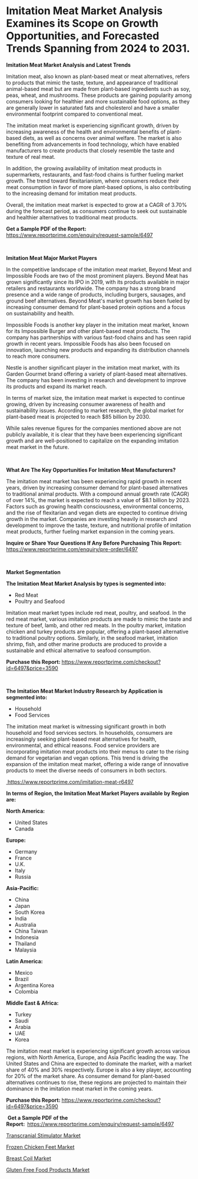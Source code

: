<p><h1>Imitation Meat Market Analysis Examines its Scope on Growth Opportunities, and Forecasted Trends Spanning from 2024 to 2031.</h1></p><p><strong>Imitation Meat Market Analysis and Latest Trends</strong></p>
<p><p>Imitation meat, also known as plant-based meat or meat alternatives, refers to products that mimic the taste, texture, and appearance of traditional animal-based meat but are made from plant-based ingredients such as soy, peas, wheat, and mushrooms. These products are gaining popularity among consumers looking for healthier and more sustainable food options, as they are generally lower in saturated fats and cholesterol and have a smaller environmental footprint compared to conventional meat.</p><p>The imitation meat market is experiencing significant growth, driven by increasing awareness of the health and environmental benefits of plant-based diets, as well as concerns over animal welfare. The market is also benefiting from advancements in food technology, which have enabled manufacturers to create products that closely resemble the taste and texture of real meat.</p><p>In addition, the growing availability of imitation meat products in supermarkets, restaurants, and fast-food chains is further fueling market growth. The trend toward flexitarianism, where consumers reduce their meat consumption in favor of more plant-based options, is also contributing to the increasing demand for imitation meat products.</p><p>Overall, the imitation meat market is expected to grow at a CAGR of 3.70% during the forecast period, as consumers continue to seek out sustainable and healthier alternatives to traditional meat products.</p></p>
<p><strong>Get a Sample PDF of the Report:&nbsp;</strong> <a href="https://www.reportprime.com/enquiry/request-sample/6497">https://www.reportprime.com/enquiry/request-sample/6497</a></p>
<p>&nbsp;</p>
<p><strong>Imitation Meat Major Market Players</strong></p>
<p><p>In the competitive landscape of the imitation meat market, Beyond Meat and Impossible Foods are two of the most prominent players. Beyond Meat has grown significantly since its IPO in 2019, with its products available in major retailers and restaurants worldwide. The company has a strong brand presence and a wide range of products, including burgers, sausages, and ground beef alternatives. Beyond Meat's market growth has been fueled by increasing consumer demand for plant-based protein options and a focus on sustainability and health.</p><p>Impossible Foods is another key player in the imitation meat market, known for its Impossible Burger and other plant-based meat products. The company has partnerships with various fast-food chains and has seen rapid growth in recent years. Impossible Foods has also been focused on innovation, launching new products and expanding its distribution channels to reach more consumers.</p><p>Nestle is another significant player in the imitation meat market, with its Garden Gourmet brand offering a variety of plant-based meat alternatives. The company has been investing in research and development to improve its products and expand its market reach.</p><p>In terms of market size, the imitation meat market is expected to continue growing, driven by increasing consumer awareness of health and sustainability issues. According to market research, the global market for plant-based meat is projected to reach $85 billion by 2030.</p><p>While sales revenue figures for the companies mentioned above are not publicly available, it is clear that they have been experiencing significant growth and are well-positioned to capitalize on the expanding imitation meat market in the future.</p></p>
<p>&nbsp;</p>
<p><strong>What Are The Key Opportunities For Imitation Meat Manufacturers?</strong></p>
<p><p>The imitation meat market has been experiencing rapid growth in recent years, driven by increasing consumer demand for plant-based alternatives to traditional animal products. With a compound annual growth rate (CAGR) of over 14%, the market is expected to reach a value of $8.1 billion by 2023. Factors such as growing health consciousness, environmental concerns, and the rise of flexitarian and vegan diets are expected to continue driving growth in the market. Companies are investing heavily in research and development to improve the taste, texture, and nutritional profile of imitation meat products, further fueling market expansion in the coming years.</p></p>
<p><strong>Inquire or Share Your Questions If Any Before Purchasing This Report:</strong> <a href="https://www.reportprime.com/enquiry/pre-order/6497">https://www.reportprime.com/enquiry/pre-order/6497</a></p>
<p>&nbsp;</p>
<p><strong>Market Segmentation</strong></p>
<p><strong>The Imitation Meat Market Analysis by types is segmented into:</strong></p>
<p><ul><li>Red Meat</li><li>Poultry and Seafood</li></ul></p>
<p><p>Imitation meat market types include red meat, poultry, and seafood. In the red meat market, various imitation products are made to mimic the taste and texture of beef, lamb, and other red meats. In the poultry market, imitation chicken and turkey products are popular, offering a plant-based alternative to traditional poultry options. Similarly, in the seafood market, imitation shrimp, fish, and other marine products are produced to provide a sustainable and ethical alternative to seafood consumption.</p></p>
<p><strong>Purchase this Report:&nbsp;</strong><a href="https://www.reportprime.com/checkout?id=6497&price=3590">https://www.reportprime.com/checkout?id=6497&price=3590</a></p>
<p>&nbsp;</p>
<p><strong>The Imitation Meat Market Industry Research by Application is segmented into:</strong></p>
<p><ul><li>Household</li><li>Food Services</li></ul></p>
<p><p>The imitation meat market is witnessing significant growth in both household and food services sectors. In households, consumers are increasingly seeking plant-based meat alternatives for health, environmental, and ethical reasons. Food service providers are incorporating imitation meat products into their menus to cater to the rising demand for vegetarian and vegan options. This trend is driving the expansion of the imitation meat market, offering a wide range of innovative products to meet the diverse needs of consumers in both sectors.</p></p>
<p><a href="https://www.reportprime.com/imitation-meat-r6497">&nbsp;https://www.reportprime.com/imitation-meat-r6497</a></p>
<p><strong>In terms of Region, the Imitation Meat Market Players available by Region are:</strong></p>
<p>
    <p> <strong> North America: </strong>
        <ul>
            <li>United States</li>
            <li>Canada</li>
        </ul>
        </p> 
    <p> <strong> Europe: </strong>
        <ul>
            <li>Germany</li>
            <li>France</li>
            <li>U.K.</li>
            <li>Italy</li>
            <li>Russia</li>
        </ul>
        </p> 
    <p> <strong> Asia-Pacific: </strong>
        <ul>
            <li>China</li>
            <li>Japan</li>
            <li>South Korea</li>
            <li>India</li>
            <li>Australia</li>
            <li>China Taiwan</li>
            <li>Indonesia</li>
            <li>Thailand</li>
            <li>Malaysia</li>
        </ul>
        </p> 
    <p> <strong> Latin America: </strong>
        <ul>
            <li>Mexico</li>
            <li>Brazil</li>
            <li>Argentina Korea</li>
            <li>Colombia</li>
        </ul>
        </p> 
    <p> <strong> Middle East & Africa: </strong>
        <ul>
            <li>Turkey</li>
            <li>Saudi</li>
            <li>Arabia</li>
            <li>UAE</li>
            <li>Korea</li>
        </ul>
    </p>
    </p>
<p><p>The imitation meat market is experiencing significant growth across various regions, with North America, Europe, and Asia Pacific leading the way. The United States and China are expected to dominate the market, with a market share of 40% and 30% respectively. Europe is also a key player, accounting for 20% of the market share. As consumer demand for plant-based alternatives continues to rise, these regions are projected to maintain their dominance in the imitation meat market in the coming years.</p></p>
<p><strong>Purchase this Report: </strong><a href="https://www.reportprime.com/checkout?id=6497&price=3590">https://www.reportprime.com/checkout?id=6497&price=3590</a></p>
<p>&nbsp;<strong>Get a Sample PDF of the Report:&nbsp;&nbsp;</strong><a href="https://www.reportprime.com/enquiry/request-sample/6497">https://www.reportprime.com/enquiry/request-sample/6497</a></p>
<p><strong></strong></p>
<p><p><a href="https://issuu.com/reportprime-2/docs/transcranial-stimulator-market-size-2030.pptx">Transcranial Stimulator Market</a></p><p><a href="https://github.com/waylose1223/Market-Research-Report-List-1/blob/main/frozen-chicken-feet-market.md">Frozen Chicken Feet Market</a></p><p><a href="https://issuu.com/reportprime-2/docs/breast-coil-market-size-2030.pptx">Breast Coil Market</a></p><p><a href="https://github.com/sardarp081/Market-Research-Report-List-1/blob/main/gluten-free-food-products-market.md">Gluten Free Food Products Market</a></p></p>